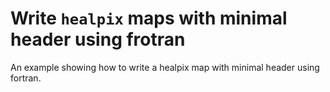 # Write `healpix` maps with minimal header using frotran

An example showing how to write a healpix map with minimal header using fortran.
